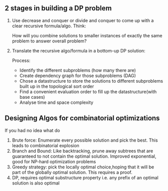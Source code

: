 ## 2 stages in building a DP problem
1. Use decrease and conquer or divide and conquer to come up with a clear recursive 
formula/algo.
   Think: 
   
    How will you combine solutions to smaller instances of exactly the same problem to answer overall problem?
   
2. Translate the recursive algo/formula in a bottom-up DP solution:
    
    Process:
    - Identify the different subproblems (how many there are)
    - Create dependency graph for those subproblems (DAG)
    - Chose a datastructure to store the solutions to different subproblems built up 
        in the topological sort order
    - Find a convenient evaluation order to fill up the datastructure(with base cases)
    - Analyse time and space complexity
   
## Designing Algos for combinatorial optimizations
If you had no idea what do
1. Brute force: Enumerate every possible solution and pick the best. This leads to combinatorial explosion
2. Branch and Bound: Like backtracking, prune away subtrees that are guaranteed to not contain the optimal solution.
   Improved exponential, good for NP-hard optimization problems
3. Greedy strategy: pick the locally optimal choice,hoping that it will be part of the globally optimal solution.
   This requires a proof.
4. DP, requires optimal substructure property i.e. any prefix of an optimal solution is also optimal
